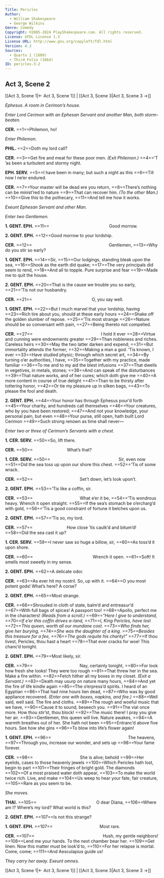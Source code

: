 ```yaml
---
Title: Pericles
Author: 
  - William Shakespeare
  - George Wilkins
Genre: Comedy
Copyright: ©2005-2024 PlayShakespeare.com. All rights reserved.
License: GFDL License 1.3
License URL: http://www.gnu.org/copyleft/fdl.html
Version: 4.3
Sources:
  - Quarto 1 (1609)
  - Third Folio (1664)
ID: pericles-3-2
---
```


## Act 3, Scene 2
[[Act 3, Scene 1|← Act 3, Scene 1]] | [[Act 3, Scene 3|Act 3, Scene 3 →]]

*Ephesus. A room in Cerimon’s house.*

*Enter Lord Cerimon with an Ephesan Servant and another Man, both storm-beaten.*

**CER.**
==1==Philemon, ho!

*Enter Philemon.*

**PHIL.**
==2==Doth my lord call?

**CER.**
==3==Get fire and meat for these poor men.
*(Exit Philemon.)*
==4==’T ’as been a turbulent and stormy night.

**EPH. SERV.**
==5==I have been in many; but such a night as this
==6==Till now I ne’er endured.

**CER.**
==7==Your master will be dead ere you return,
==8==There’s nothing can be minist’red to nature
==9==That can recover him.
*(To the other Man.)*
==10==Give this to the pothecary,
==11==And tell me how it works.

*Exeunt Ephesan Servant and other Man.*

*Enter two Gentlemen.*

**1. GENT. EPH.**
==11==              Good morrow.

**2. GENT. EPH.**
==12==Good morrow to your lordship.

**CER.**
==12==                  Gentlemen,
==13==Why do you stir so early?

**1. GENT. EPH.**
==14==Sir,
==15==Our lodgings, standing bleak upon the sea,
==16==Shook as the earth did quake;
==17==The very principals did seem to rend,
==18==And all to topple. Pure surprise and fear
==19==Made me to quit the house.

**2. GENT. EPH.**
==20==That is the cause we trouble you so early,
==21==’Tis not our husbandry.

**CER.**
==21==              O, you say well.

**1. GENT. EPH.**
==22==But I much marvel that your lordship, having
==23==Rich tire about you, should at these early hours
==24==Shake off the golden slumber of repose.
==25==’Tis most strange
==26==Nature should be so conversant with pain,
==27==Being thereto not compelled.

**CER.**
==27==                I hold it ever
==28==Virtue and cunning were endowments greater
==29==Than nobleness and riches. Careless heirs
==30==May the two latter darken and expend;
==31==But immortality attends the former,
==32==Making a man a god. ’Tis known, I ever
==33==Have studied physic; through which secret art,
==34==By turning o’er authorities, I have,
==35==Together with my practice, made familiar
==36==To me and to my aid the blest infusions
==37==That dwells in vegetives, in metals, stones;
==38==And can speak of the disturbances
==39==That nature works, and of her cures; which doth give me
==40==A more content in course of true delight
==41==Than to be thirsty after tottering honor,
==42==Or tie my pleasure up in silken bags,
==43==To please the fool and death.

**2. GENT. EPH.**
==44==Your honor has through Ephesus pour’d forth
==45==Your charity, and hundreds call themselves
==46==Your creatures, who by you have been restored;
==47==And not your knowledge, your personal pain, but even
==48==Your purse, still open, hath built Lord Cerimon
==49==Such strong renown as time shall never⁠—

*Enter two or three of Cerimon’s Servants with a chest.*

**1. CER. SERV.**
==50==So, lift there.

**CER.**
==50==        What’s that?

**1. CER. SERV.**
==50==                Sir, even now
==51==Did the sea toss up upon our shore this chest.
==52==’Tis of some wrack.

**CER.**
==52==           Set’t down, let’s look upon’t.

**2. GENT. EPH.**
==53==’Tis like a coffin, sir.

**CER.**
==53==           What e’er it be,
==54==’Tis wondrous heavy. Wrench it open straight.
==55==If the sea’s stomach be o’ercharg’d with gold,
==56==’Tis a good constraint of fortune it belches upon us.

**2. GENT. EPH.**
==57==’Tis so, my lord.

**CER.**
==57==        How close ’tis caulk’d and bitum’d!
==58==Did the sea cast it up?

**1. CER. SERV.**
==59==I never saw so huge a billow, sir,
==60==As toss’d it upon shore.

**CER.**
==60==              Wrench it open.
==61==Soft! It smells most sweetly in my sense.

**2. GENT. EPH.**
==62==A delicate odor.

**CER.**
==63==As ever hit my nostril. So, up with it.
==64==O you most potent gods! What’s here? A corse?

**2. GENT. EPH.**
==65==Most strange.

**CER.**
==66==Shrouded in cloth of state, balm’d and entreasur’d
==67==With full bags of spices! A passport too!
==68==Apollo, perfect me in the characters!
*(Reads from a scroll.)*
==69==*“Here I give to understand,*
==70==*If e’er this coffin drives a-land,*
==71==*I, King Pericles, have lost*
==72==*This queen, worth all our mundane cost.*
==73==*Who finds her, give her burying,*
==74==*She was the daughter of a king.*
==75==*Besides this treasure for a fee,*
==76==*The gods requite his charity!”*
==77==If thou livest, Pericles, thou hast a heart
==78==That ever cracks for woe! This chanc’d tonight.

**2. GENT. EPH.**
==79==Most likely, sir.

**CER.**
==79==           Nay, certainly tonight,
==80==For look how fresh she looks! They were too rough
==81==That threw her in the sea. Make a fire within.
==82==Fetch hither all my boxes in my closet.
*(Exit a Servant.)*
==83==Death may usurp on nature many hours,
==84==And yet the fire of life kindle again
==85==The o’erpress’d spirits. I heard of an Egyptian
==86==That had nine hours lien dead,
==87==Who was by good appliance recovered.
*(Enter one with boxes, napkins, and fire.)*
==88==Well said, well said. The fire and cloths.
==89==The rough and woeful music that we have,
==90==Cause it to sound, beseech you.
==91==The vial once more. How thou stir’st, thou block!
==92==The music there! I pray you give her air.
==93==Gentlemen, this queen will live. Nature awakes,
==94==A warmth breathes out of her. She hath not been
==95==Entranc’d above five hours. See how she gins
==96==To blow into life’s flower again!

**1. GENT. EPH.**
==96==                  The heavens,
==97==Through you, increase our wonder, and sets up
==98==Your fame forever.

**CER.**
==98==           She is alive; behold
==99==Her eyelids, cases to those heavenly jewels
==100==Which Pericles hath lost, begin to part
==101==Their fringes of bright gold. The diamonds
==102==Of a most praised water doth appear,
==103==To make the world twice rich. Live, and make
==104==Us weep to hear your fate, fair creature,
==105==Rare as you seem to be.

*She moves.*

**THAI.**
==105==              O dear Diana,
==106==Where am I? Where’s my lord? What world is this?

**2. GENT. EPH.**
==107==Is not this strange?

**1. GENT. EPH.**
==107==           Most rare.

**CER.**
==107==                Hush, my gentle neighbors!
==108==Lend me your hands. To the next chamber bear her.
==109==Get linen. Now this matter must be look’d to,
==110==For her relapse is mortal. Come, come;
==111==And Aesculapius guide us!

*They carry her away. Exeunt omnes.*

[[Act 3, Scene 1|← Act 3, Scene 1]] | [[Act 3, Scene 3|Act 3, Scene 3 →]]